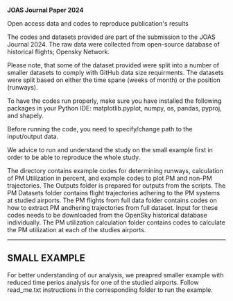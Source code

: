 **JOAS Journal Paper 2024**

Open access data and codes to reproduce publication's results

The codes and datasets provided are part of the submission to the JOAS Journal 2024. The raw data were collected from open-source database of historical flights; Opensky Network.

Please note, that some of the dataset provided were split into a number of smaller datasets to comply with GitHub data size requirments. The datasets were split based on either the time spane (weeks of month) or the position (runways).

To have the codes run properly, make sure you have installed the following packages in your Python IDE: matplotlib.pyplot, numpy, os, pandas, pyproj, and shapely.

Before running the code, you need to specify/change path to the input/output data.

We advice to run and understand the study on the small example first in order to be able to reproduce the whole study.

The directory contains example codes for determining runways, calculation of PM Utilization in percent, and example codes to plot PM and non-PM trajectories. The Outputs folder is prepared for outputs from the scripts. The PM Datasets folder contains flight trajectories adhering to the PM systems at studied airports. The PM flights from full data folder contains codes on how to extract PM andhering trajectories from full dataset. Input for these codes needs to be downloaded from the OpenSky historical database individually. The PM utilization calculation folder contains codes to calculate the PM utilization at each of the studies airports.

--------------------
**SMALL EXAMPLE**
-------------------
For better understanding of our analysis, we preapred smaller example with reduced time perios analysis for one of the studied airports. Follow read_me.txt instructions in the corresponding folder to run the example.
